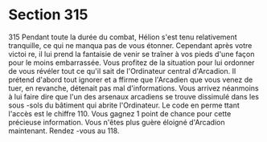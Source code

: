 # Section 315

315
Pendant toute la durée du combat, Hélion s'est tenu relativement
tranquille, ce qui ne manqua pas de vous étonner. Cependant
après votre victoi re, il lui prend la fantaisie de venir se traîner à
vos pieds d'une façon pour le moins embarrassée. Vous profitez
de la situation pour lui ordonner de vous révéler tout ce qu'il sait
de l'Ordinateur central d'Arcadion. Il prétend d'abord tout
ignorer et a ffirme que l'Arcadien que vous venez de tuer, en
revanche, détenait pas mal d'informations. Vous arrivez
néanmoins à lui faire dire que l'un des arsenaux arcadiens se
trouve dissimulé dans les sous -sols du bâtiment qui abrite
l'Ordinateur. Le code en perme ttant l'accès est le chiffre 110.
Vous gagnez 1 point de  chance pour cette précieuse
information. Vous n'êtes plus guère éloigné d'Arcadion
maintenant. Rendez -vous au 118.